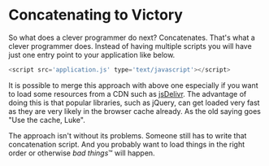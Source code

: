 # Concatenating to Victory

So what does a clever programmer do next? Concatenates. That's what a clever programmer does. Instead of having multiple scripts you will have just one entry point to your application like below.

```js
<script src='application.js' type='text/javascript'></script>
```

It is possible to merge this approach with above one especially if you want to load some resources from a CDN such as [jsDelivr](http://jsdelivr.com/). The advantage of doing this is that popular libraries, such as jQuery, can get loaded very fast as they are very likely in the browser cache already. As the old saying goes "Use the cache, Luke".

The approach isn't without its problems. Someone still has to write that concatenation script. And you probably want to load things in the right order or otherwise *bad things*&trade; will happen.

